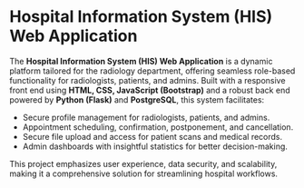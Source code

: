 # Hospital Information System (HIS) Web Application

The **Hospital Information System (HIS) Web Application** is a dynamic platform tailored for the radiology department, offering seamless role-based functionality for radiologists, patients, and admins. Built with a responsive front end using **HTML, CSS, JavaScript (Bootstrap)** and a robust back end powered by **Python (Flask)** and **PostgreSQL**, this system facilitates:
- Secure profile management for radiologists, patients, and admins.
- Appointment scheduling, confirmation, postponement, and cancellation.
- Secure file upload and access for patient scans and medical records.
- Admin dashboards with insightful statistics for better decision-making.

This project emphasizes user experience, data security, and scalability, making it a comprehensive solution for streamlining hospital workflows.
